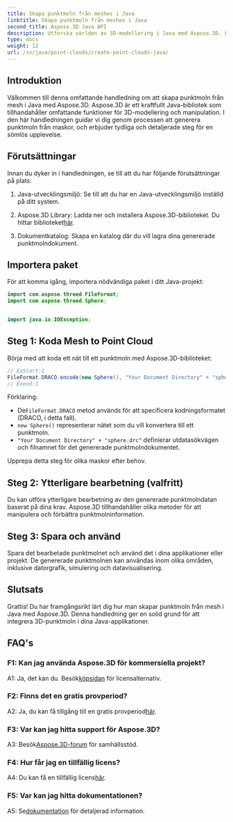 ```yaml
---
title: Skapa punktmoln från meshes i Java
linktitle: Skapa punktmoln från meshes i Java
second_title: Aspose.3D Java API
description: Utforska världen av 3D-modellering i Java med Aspose.3D. Lär dig att enkelt skapa punktmoln från maskor.
type: docs
weight: 12
url: /sv/java/point-clouds/create-point-clouds-java/
---
```

## Introduktion

Välkommen till denna omfattande handledning om att skapa punktmoln från mesh i Java med Aspose.3D. Aspose.3D är ett kraftfullt Java-bibliotek som tillhandahåller omfattande funktioner för 3D-modellering och manipulation. I den här handledningen guidar vi dig genom processen att generera punktmoln från maskor, och erbjuder tydliga och detaljerade steg för en sömlös upplevelse.

## Förutsättningar

Innan du dyker in i handledningen, se till att du har följande förutsättningar på plats:

1. Java-utvecklingsmiljö: Se till att du har en Java-utvecklingsmiljö inställd på ditt system.

2.  Aspose.3D Library: Ladda ner och installera Aspose.3D-biblioteket. Du hittar biblioteket[här](https://releases.aspose.com/3d/java/).

3. Dokumentkatalog: Skapa en katalog där du vill lagra dina genererade punktmolndokument.

## Importera paket

För att komma igång, importera nödvändiga paket i ditt Java-projekt:

```java
import com.aspose.threed.FileFormat;
import com.aspose.threed.Sphere;


import java.io.IOException;
```

## Steg 1: Koda Mesh to Point Cloud

Börja med att koda ett nät till ett punktmoln med Aspose.3D-biblioteket:

```java
// ExStart:1
FileFormat.DRACO.encode(new Sphere(), "Your Document Directory" + "sphere.drc");
// Exend:1
```

Förklaring:
-  De`FileFormat.DRACO` metod används för att specificera kodningsformatet (DRACO, i detta fall).
- `new Sphere()` representerar nätet som du vill konvertera till ett punktmoln.
- `"Your Document Directory" + "sphere.drc"` definierar utdatasökvägen och filnamnet för det genererade punktmolndokumentet.

Upprepa detta steg för olika maskor efter behov.

## Steg 2: Ytterligare bearbetning (valfritt)

Du kan utföra ytterligare bearbetning av den genererade punktmolndatan baserat på dina krav. Aspose.3D tillhandahåller olika metoder för att manipulera och förbättra punktmolninformation.

## Steg 3: Spara och använd

Spara det bearbetade punktmolnet och använd det i dina applikationer eller projekt. De genererade punktmolnen kan användas inom olika områden, inklusive datorgrafik, simulering och datavisualisering.

## Slutsats

Grattis! Du har framgångsrikt lärt dig hur man skapar punktmoln från mesh i Java med Aspose.3D. Denna handledning ger en solid grund för att integrera 3D-punktmoln i dina Java-applikationer.

## FAQ's

### F1: Kan jag använda Aspose.3D för kommersiella projekt?

 A1: Ja, det kan du. Besök[köpsidan](https://purchase.aspose.com/buy) för licensalternativ.

### F2: Finns det en gratis provperiod?

 A2: Ja, du kan få tillgång till en gratis provperiod[här](https://releases.aspose.com/).

### F3: Var kan jag hitta support för Aspose.3D?

 A3: Besök[Aspose.3D-forum](https://forum.aspose.com/c/3d/18) för samhällsstöd.

### F4: Hur får jag en tillfällig licens?

 A4: Du kan få en tillfällig licens[här](https://purchase.aspose.com/temporary-license/).

### F5: Var kan jag hitta dokumentationen?

 A5: Se[dokumentation](https://reference.aspose.com/3d/java/) för detaljerad information.